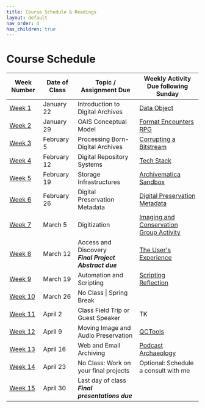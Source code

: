 ```yaml
---
title: Course Schedule & Readings
layout: default
nav_order: 4
has_children: true
---
```


# Course Schedule

| Week Number | Date of Class  | Topic / Assignment Due                                  | Weekly Activity<br>Due following Sunday        |
|-------------|----------------|---------------------------------------------------------|------------------------|
| [Week 1](week_01.html)  | January 22 | Introduction to Digital Archives | <a href="https://digital-archives.github.io/HISTGA1011/activities/data_object.html" target="_blank">Data Object</a> |
| [Week 2](week_02.html)  | January 29 | OAIS Conceptual Model | <a href="https://digital-archives.github.io/HISTGA1011/activities/format_rpg.html" target="_blank">Format Encounters RPG</a> |
| [Week 3](week_03.html)  | February 5 | Processing Born-Digital Archives | <a href="https://digital-archives.github.io/HISTGA1011/activities/corrupting_a_bitstream.html" target="_blank">Corrupting a Bitstream</a> |
| [Week 4](week_04.html)  | February 12 | Digital Repository Systems | <a href="https://digital-archives.github.io/HISTGA1011/activities/tech_stack.html" target="_blank">Tech Stack</a> |
| [Week 5](week_05.html)  | February 19 | Storage Infrastructures | <a href="https://digital-archives.github.io/HISTGA1011/activities/archivematica.html" target="_blank">Archivematica Sandbox</a> |
| [Week 6](week_06.html)  | February 26 | Digital Preservation Metadata | <a href="https://digital-archives.github.io/HISTGA1011/activities/metadata.html" target="_blank">Digital Preservation Metadata</a> |
| [Week 7](week_07.html)  | March 5 | Digitization | <a href="https://digital-archives.github.io/HISTGA1011/activities/imaging.html" target="_blank">Imaging and Conservation Group Activity</a> |
| [Week 8](week_08.html)  | March 12 | Access and Discovery<br>**_Final Project Abstract due_** | <a href="https://digital-archives.github.io/HISTGA1011/activities/user_experience.html" target="_blank">The User's Experience</a> |
| [Week 9](week_09.html)  | March 19 | Automation and Scripting | <a href="https://digital-archives.github.io/HISTGA1011/activities/scripting_reflection.html">Scripting Reflection</a> |
| [Week 10](week_10.html) | March 26 | No Class \| Spring Break | 
| [Week 11](week_11.html) | April 2 | Class Field Trip or Guest Speaker | TK |
| [Week 12](week_12.html) | April 9 | Moving Image and Audio Preservation | <a href="https://digital-archives.github.io/HISTGA1011/activities/qctools.html" target="_blank">QCTools</a> |
| [Week 13](week_13.html) | April 16 | Web and Email Archiving | <a href="https://digital-archives.github.io/HISTGA1011/activities/podcast.html" target="_blank">Podcast Archaeology</a> |
| [Week 14](week_14.html) | April 23 | No Class: Work on your final projects | Optional: Schedule a consult with me |
| [Week 15](week_15.html) | April 30 | Last day of class<br>**_Final presentations due_** |  |
